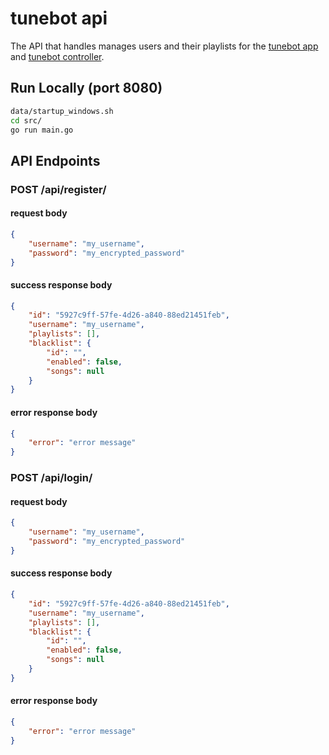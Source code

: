# tunebot api
The API that handles manages users and their playlists for the [tunebot app](TBD) and [tunebot controller](https://github.com/cbeimers113/tunebot-controller).

## Run Locally (port 8080)
```bash
data/startup_windows.sh
cd src/
go run main.go
```

## API Endpoints

### POST /api/register/
#### request body
```json
{
    "username": "my_username",
    "password": "my_encrypted_password"
}
```

#### success response body
```json
{
    "id": "5927c9ff-57fe-4d26-a840-88ed21451feb",
    "username": "my_username",
    "playlists": [],
    "blacklist": {
        "id": "",
        "enabled": false,
        "songs": null
    }
}
```

#### error response body
```json
{
    "error": "error message"
}
```

### POST /api/login/
#### request body
```json
{
    "username": "my_username",
    "password": "my_encrypted_password"
}
```

#### success response body
```json
{
    "id": "5927c9ff-57fe-4d26-a840-88ed21451feb",
    "username": "my_username",
    "playlists": [],
    "blacklist": {
        "id": "",
        "enabled": false,
        "songs": null
    }
}
```

#### error response body
```json
{
    "error": "error message"
}
```
